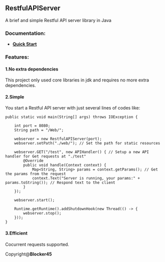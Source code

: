 ## RestfulAPIServer
A brief and simple Restful API server library in Java

### Documentation:
+ [**Quick Start**](https://github.com/Blocker45/RestfulAPIServer/blob/main/doc/QuickStart.md)

### Features:
#### 1.No extra dependencies
This project only used core libraries in jdk and requires no more extra dependencies.
#### 2.Simple
You start a Restful API server with just several lines of codes like:
```
public static void main(String[] args) throws IOException {

    int port = 8080;
    String path = "/Web/";

    webserver = new RestfulAPIServer(port);
    webserver.setPath("./web/"); // Set the path for static resources

    webserver.GET("/test", new APIHandler() { // Setup a new API handler for Get requests at "./test"
        @Override
        public void handle(Context context) {
            Map<String, String> params = context.getParams(); // Get the params from the request
            context.Text("Server is running, your params:" + params.toString()); // Respond text to the client
        }
    });

    webserver.start();

    Runtime.getRuntime().addShutdownHook(new Thread(() -> {
        webserver.stop();
    }));
}
```
#### 3.Efficient
Cocurrent requests supported.

Copyright@**Blocker45**
